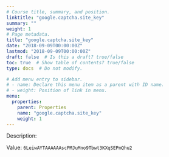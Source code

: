 ```yaml
---
# Course title, summary, and position.
linktitle: "google.captcha.site_key"
summary: ""
weight: 1
# Page metadata.
title: "google.captcha.site_key"
date: "2018-09-09T00:00:00Z"
lastmod: "2018-09-09T00:00:00Z"
draft: false  # Is this a draft? true/false
toc: true  # Show table of contents? true/false
type: docs  # Do not modify.

# Add menu entry to sidebar.
# - name: Declare this menu item as a parent with ID name.
# - weight: Position of link in menu.
menu:
  properties:
    parent: Properties
    name: "google.captcha.site_key"
    weight: 1
---
```


Description: 


Value: `6LeiwAYTAAAAAAscPMJuMno9Tbwt3KXqSEPmQhu2`